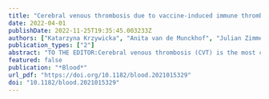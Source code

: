 ```yaml
---
title: "Cerebral venous thrombosis due to vaccine-induced immune thrombotic thrombocytopenia after a second ChAdOx1 nCoV-19 dose"
date: 2022-04-01
publishDate: 2022-11-25T19:35:45.003233Z
authors: ["Katarzyna Krzywicka", "Anita van de Munckhof", "Julian Zimmermann", "Felix J. Bode", "Giovanni Frisullo", "Theodoros Karapanayiotides", "Bernd Pötzsch", "Mayte Sánchez van Kammen", "Mirjam R. Heldner", "Marcel Arnold", "Johanna A. Kremer Hovinga", "José M. Ferro", "Diana Aguiar de Sousa", "Jonathan M. Coutinho", "for the Cerebral Venous Sinus Thrombosis With Thrombocytopenia Syndrome Study Group"]
publication_types: ["2"]
abstract: "TO THE EDITOR:Cerebral venous thrombosis (CVT) is the most common and severe manifestation of vaccine-induced immune thrombotic thrombocytopenia (VITT), which is a rare side effect of the SARS-CoV-2 vaccine ChAdOx1 nCoV-19 (Vaxzevria, AstraZeneca/Oxford).1-4 The absolute risk of VITT and VITT-related CVT is estimated at 20 and 8 per million first doses of ChAdOx1 nCoV-19, respectively.5,6So far, no definite VITT cases occurring after a second ChAdOx1 nCoV-19 vaccine dose have been reported, raising the question of whether VITT only occurs after a first dose. Two pharmacovigilance studies reported cases of thrombosis with thrombocytopenia after a second ChAdOx1 nCoV-19 dose, but because of lack of clinical data, none of these could be classified as VITT.7-9 Knowledge on whether VITT can occur after a second ChAdOx1 nCoV-19 dose is relevant for clinicians and policymakers, especially in low- and middle-income countries, which are currently the main users of adenovirus-based vaccines.10"
featured: false
publication: "*Blood*"
url_pdf: "https://doi.org/10.1182/blood.2021015329"
doi: "10.1182/blood.2021015329"
---
```


